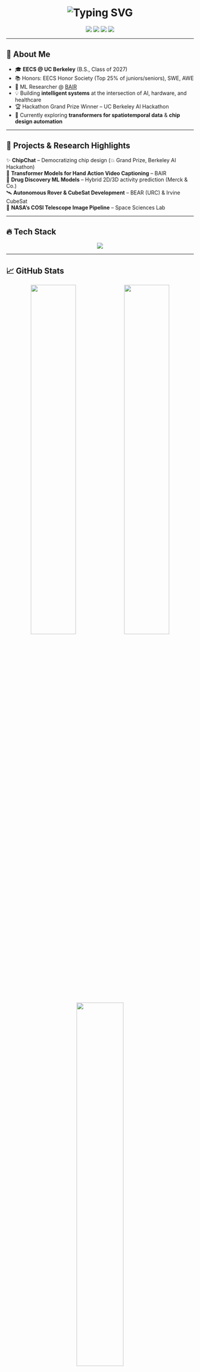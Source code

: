 <h1 align="center">
  <img src="https://readme-typing-svg.demolab.com?font=Fira+Code&size=36&pause=1000&color=F76C6C&center=true&vCenter=true&width=435&lines=Hi+%F0%9F%91%8B%2C+I'm+Aditi+Jain;ML+Researcher+%E2%80%A2+Software+Engineer+%E2%80%A2+Builder+of+Future+Systems" alt="Typing SVG" />
</h1>

<p align="center">
  <a href="https://aditi-jain.vercel.app/"><img src="https://img.shields.io/badge/Portfolio-000?style=for-the-badge&logo=vercel&logoColor=white" /></a>
  <a href="mailto:aditijain@berkeley.edu"><img src="https://img.shields.io/badge/Email-D14836?style=for-the-badge&logo=gmail&logoColor=white" /></a>
  <a href="https://linkedin.com/in/aditi-jain"><img src="https://img.shields.io/badge/LinkedIn-0A66C2?style=for-the-badge&logo=linkedin&logoColor=white" /></a>
  <a href="https://github.com/aditijain"><img src="https://img.shields.io/badge/GitHub-181717?style=for-the-badge&logo=github&logoColor=white" /></a>
</p>

---

## 🌟 About Me
- 🎓 **EECS @ UC Berkeley** (B.S., Class of 2027)  
- 📚 Honors: EECS Honor Society (Top 25% of juniors/seniors), SWE, AWE  
- 🔬 ML Researcher @ [BAIR](https://bair.berkeley.edu/)  
- 💡 Building **intelligent systems** at the intersection of AI, hardware, and healthcare  
- 🏆 Hackathon Grand Prize Winner – UC Berkeley AI Hackathon  
- 🌱 Currently exploring **transformers for spatiotemporal data** & **chip design automation**  

---

## 🚀 Projects & Research Highlights
✨ **ChipChat** – Democratizing chip design (💥 Grand Prize, Berkeley AI Hackathon)  
🧠 **Transformer Models for Hand Action Video Captioning** – BAIR  
🧬 **Drug Discovery ML Models** – Hybrid 2D/3D activity prediction (Merck & Co.)  
🛰 **Autonomous Rover & CubeSat Development** – BEAR (URC) & Irvine CubeSat  
💫 **NASA’s COSI Telescope Image Pipeline** – Space Sciences Lab  

---

## 🔥 Tech Stack
<p align="center">
  <img src="https://skillicons.dev/icons?i=python,pytorch,tensorflow,java,cpp,react,docker,postgres,aws,figma,linux,mysql,nextjs,nodejs,postman,vscode,arduino&perline=6" />
</p>

---

## 📈 GitHub Stats
<p align="center">
  <img src="https://github-readme-stats.vercel.app/api?username=aditi-jain1&show_icons=true&theme=tokyonight&hide_border=true&rank_icon=github&count_private=true" width="49%" />
  <img src="https://github-readme-streak-stats.herokuapp.com/?user=aditi-jain1&theme=tokyonight&hide_border=true" width="49%" />
</p>

<p align="center">
  <img src="https://github-readme-stats.vercel.app/api/top-langs/?username=aditi-jain1&layout=compact&theme=tokyonight&hide_border=true&langs_count=8" width="50%"/>
</p>
---

## 🌐 Connect With Me
<p align="center">
  <a href="https://linkedin.com/in/aditi-jain">
    <img src="https://cdn.jsdelivr.net/gh/devicons/devicon/icons/linkedin/linkedin-original.svg" width="40" />
  </a>
  <a href="https://github.com/aditijain">
    <img src="https://cdn.jsdelivr.net/gh/devicons/devicon/icons/github/github-original.svg" width="40" />
  </a>
  <a href="mailto:aditijain@berkeley.edu">
    <img src="https://cdn.jsdelivr.net/gh/devicons/devicon/icons/google/google-original.svg" width="40" />
  </a>
  <a href="https://aditi-jain.vercel.app/">
    <img src="https://cdn.jsdelivr.net/gh/devicons/devicon/icons/chrome/chrome-original.svg" width="40" />
  </a>
</p>

---

<p align="center">
  <img src="https://activity-graph.herokuapp.com/graph?username=aditijain&theme=tokyo-night&hide_border=true" width="100%" />
</p>

